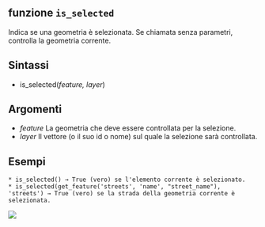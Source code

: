 ## funzione `is_selected`

Indica se una geometria è selezionata. Se chiamata senza parametri, controlla la geometria corrente.

## Sintassi

* is_selected(*feature, layer*)

## Argomenti

* *feature* La geometria che deve essere controllata per la selezione.
* *layer* Il vettore (o il suo id o nome) sul quale la selezione sarà controllata.


## Esempi
```
* is_selected() → True (vero) se l'elemento corrente è selezionato.
* is_selected(get_feature('streets', 'name', "street_name"), 'streets') → True (vero) se la strada della geometria corrente è selezionata.
```

![](/img/record_e_attributi/is_selected1.png)